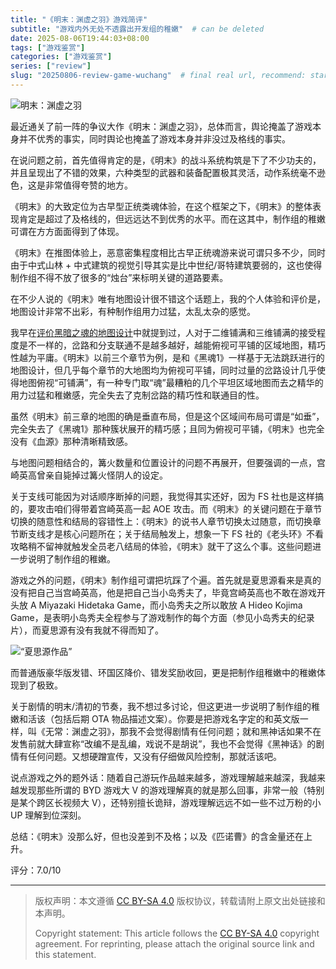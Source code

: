 ```yaml
---
title: "《明末：渊虚之羽》游戏简评"
subtitle: "游戏内外无处不透露出开发组的稚嫩"  # can be deleted
date: 2025-08-06T19:44:03+08:00
tags: ["游戏鉴赏"]
categories: ["游戏鉴赏"]
series: ["review"]
slug: "20250806-review-game-wuchang"  # final real url, recommend: start by date, follow lower case words with hyphen splitter. E.g., `20230316-text-title`
---
```


![明末：渊虚之羽](/img/posts/20250806-w1.jpg "明末：渊虚之羽")

最近通关了前一阵的争议大作《明末：渊虚之羽》，总体而言，舆论掩盖了游戏本身并不优秀的事实，同时舆论也掩盖了游戏本身并非没过及格线的事实。

在说问题之前，首先值得肯定的是，《明末》的战斗系统构筑是下了不少功夫的，并且呈现出了不错的效果，六种类型的武器和装备配置极其灵活，动作系统毫不逊色，这是非常值得夸赞的地方。

《明末》的大致定位为古早型正统类魂体验，在这个框架之下，《明末》的整体表现肯定是超过了及格线的，但远远达不到优秀的水平。而在这其中，制作组的稚嫩可谓在方方面面得到了体现。

《明末》在推图体验上，恶意密集程度相比古早正统魂游来说可谓只多不少，同时由于中式山林 + 中式建筑的视觉引导其实是比中世纪/哥特建筑要弱的，这也使得制作组不得不放了很多的“烛台”来标明关键的道路要素。

在不少人说的《明末》唯有地图设计很不错这个话题上，我的个人体验和评价是，地图设计非常不出彩，有种制作组用力过猛，太乱太杂的感觉。

我早在[评价黑暗之魂的地图设计](/posts/20240819-review-game-metroidvania-map)中就提到过，人对于二维铺满和三维铺满的接受程度是不一样的，岔路和分支联通不是越多越好，越能俯视可平铺的区域地图，精巧性越为平庸。《明末》以前三个章节为例，是和《黑魂1》一样基于无法跳跃进行的地图设计，但几乎每个章节的大地图均为俯视可平铺，同时过量的岔路设计几乎使得地图俯视“可铺满”，有一种专门取“魂”最糟粕的几个平坦区域地图而去之精华的用力过猛和稚嫩感，完全失去了克制岔路的精巧性和联通目的性。

虽然《明末》前三章的地图的确是垂直布局，但是这个区域间布局可谓是“如垂”，完全失去了《黑魂1》那种簇状展开的精巧感；且同为俯视可平铺，《明末》也完全没有《血源》那种清晰精致感。

与地图问题相结合的，篝火数量和位置设计的问题不再展开，但要强调的一点，宫崎英高曾亲自毙掉过篝火怪阴人的设定。

关于支线可能因为对话顺序断掉的问题，我觉得其实还好，因为 FS 社也是这样搞的，要攻击咱们得带着宫崎英高一起 AOE 攻击。而《明末》的关键问题在于章节切换的随意性和结局的容错性上：《明末》的说书人章节切换太过随意，而切换章节断支线才是核心问题所在；关于结局触发上，想象一下 FS 社的《老头环》不看攻略稍不留神就触发全员老八结局的体验，《明末》就干了这么个事。这些问题进一步说明了制作组的稚嫩。

游戏之外的问题，《明末》制作组可谓把坑踩了个遍。首先就是夏思源看来是真的没有把自己当宫崎英高，他是把自己当小岛秀夫了，毕竟宫崎英高也不敢在游戏开头放 A Miyazaki Hidetaka Game，而小岛秀夫之所以敢放 A Hideo Kojima Game，是表明小岛秀夫全程参与了游戏制作的每个方面（参见小岛秀夫的纪录片），而夏思源有没有我就不得而知了。

![“夏思源作品”](/img/posts/20250806-w2.jpg "“夏思源作品”")

而普通版豪华版发错、环国区降价、错发奖励收回，更是把制作组稚嫩中的稚嫩体现到了极致。

关于剧情的明末/清初的节奏，我不想过多讨论，但这更进一步说明了制作组的稚嫩和活该（包括后期 OTA 物品描述文案）。你要是把游戏名字定的和英文版一样，叫《无常：渊虚之羽》，那我不会觉得剧情有任何问题；就和黑神话如果不在发售前就大肆宣称“改编不是乱编，戏说不是胡说”，我也不会觉得《黑神话》的剧情有任何问题。又想硬蹭宣传，又没有仔细做风险控制，那就活该吧。

说点游戏之外的题外话：随着自己游玩作品越来越多，游戏理解越来越深，我越来越发现那些所谓的 BYD 游戏大 V 的游戏理解真的就是那么回事，非常一般（特别是某个跨区长视频大 V），还特别擅长诡辩，游戏理解远远不如一些不过万粉的小 UP 理解到位深刻。

总结：《明末》没那么好，但也没差到不及格；以及《匹诺曹》的含金量还在上升。

评分：7.0/10

---

> 版权声明：本文遵循 [CC BY-SA 4.0](https://creativecommons.org/licenses/by-sa/4.0/deed.zh) 版权协议，转载请附上原文出处链接和本声明。
>
> Copyright statement: This article follows the [CC BY-SA 4.0](https://creativecommons.org/licenses/by-sa/4.0/deed.en) copyright agreement. For reprinting, please attach the original source link and this statement.
